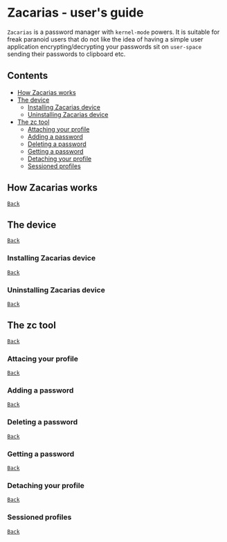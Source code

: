 # Zacarias - user's guide

``Zacarias`` is a password manager with ``kernel-mode`` powers. It is suitable for freak paranoid users that do not like
the idea of having a simple user application encrypting/decrypting your passwords sit on ``user-space`` sending their
passwords to clipboard etc.

## Contents
- [How Zacarias works](#how-zacarias-works)
- [The device](#the-device)
    - [Installing Zacarias device](#installing-zacarias-device)
    - [Uninstalling Zacarias device](#uninstalling-zacarias-device)
- [The zc tool](#the-zc-tool)
    - [Attaching your profile](#attach-your-profile)
    - [Adding a password](#add-a-password)
    - [Deleting a password](#deleting-a-password)
    - [Getting a password](#getting-a-password)
    - [Detaching your profile](#detach-your-profile)
    - [Sessioned profiles](#sessioned-profiles)

## How Zacarias works

[``Back``](#contents)

## The device

[``Back``](#contents)

### Installing Zacarias device

[``Back``](#contents)

### Uninstalling Zacarias device

[``Back``](#contents)

## The zc tool

[``Back``](#contents)

### Attacing your profile

[``Back``](#contents)

### Adding a password

[``Back``](#contents)

### Deleting a password

[``Back``](#contents)

### Getting a password

[``Back``](#contents)

### Detaching your profile

[``Back``](#contents)

### Sessioned profiles

[``Back``](#contents)
